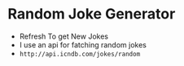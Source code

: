 # Random Joke Generator
- Refresh To get New Jokes
- I use an api for fatching random jokes 
- `http://api.icndb.com/jokes/random`
